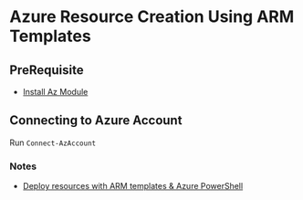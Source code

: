 
# Azure Resource Creation Using ARM Templates

## PreRequisite

* [Install Az Module](https://learn.microsoft.com/en-us/powershell/azure/install-az-ps?view=azps-8.3.0)

## Connecting to Azure Account

Run `Connect-AzAccount`

### Notes

* [Deploy resources with ARM templates & Azure PowerShell](https://learn.microsoft.com/en-us/azure/azure-resource-manager/templates/deploy-powershell)
